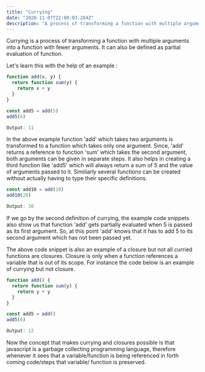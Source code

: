```yaml
---
title: "Currying"
date: "2020-11-07T22:00:03.284Z"
description: "A process of transforming a function with multiple arguments into a function with fewer..."
---
```


Currying is a process of transforming a function with multiple arguments into a function with fewer arguments.
It can also be defined as partial evaluation of function.

Let's learn this with the help of an example :

```js
function add(x, y) {
  return function sum(y) {
    return x + y
  }
}

const add5 = add(5)
add5(6)

Output: 11
```

In the above example function 'add' which takes two arguments is transformed to a function which takes only one argument. Since, 'add' returns a reference to function 'sum' which takes the second argument, both arguments can be given in separate steps.
It also helps in creating a third function like 'add5' which will always return a sum of 5 and the value of arguments passed to it.
Similiarly several functions can be created without actually having to type their specific definitions.

```js
const add10 = add(10)
add10(20)

Output: 30
```

If we go by the second definition of currying, the example code snippets also show us that function 'add' gets partially evaluated when 5 is passed as its first argument. So, at this point 'add' knows that it has to add 5 to its second argument which has not been passed yet.

The above code snippet is also an example of a closure but not all curried functions are closures. Closure is only when a function references a variable that is out of its scope. For instance the code below is an example of currying but not closure.

```js
function add() {
  return function sum(y) {
    return y + y
  }
}

const add5 = add()
add5(6)

Output: 12
```

Now the concept that makes currying and closures possible is that javascript is a garbage collecting programming language, therefore whenever it sees that a variable/function is being referenced in forth coming code/steps that variable/ function is preserved.
